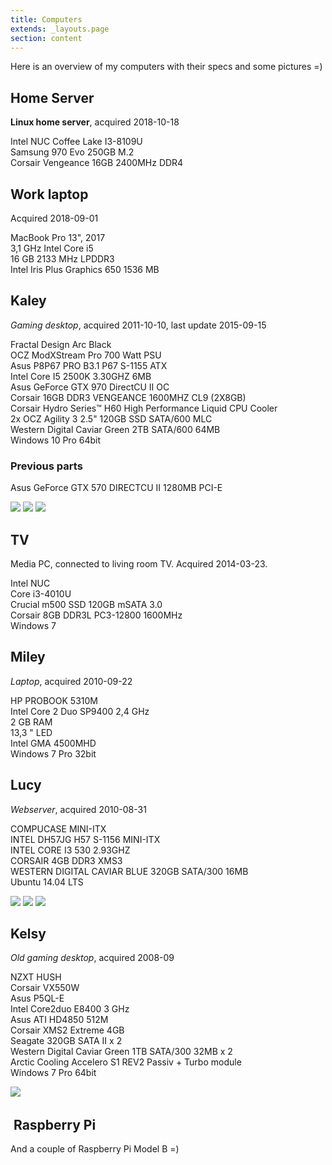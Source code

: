 ```yaml
---
title: Computers
extends: _layouts.page
section: content
---
```


Here is an overview of my computers with their specs and some pictures =)

Home Server
-------------
**Linux home server**, acquired 2018-10-18

Intel NUC Coffee Lake I3-8109U  
Samsung 970 Evo 250GB M.2  
Corsair Vengeance 16GB 2400MHz DDR4

Work laptop
-------------
Acquired 2018-09-01

MacBook Pro 13", 2017  
3,1 GHz Intel Core i5  
16 GB 2133 MHz LPDDR3  
Intel Iris Plus Graphics 650 1536 MB

Kaley
-----

*Gaming desktop*, acquired 2011-10-10, last update 2015-09-15

Fractal Design Arc Black  
OCZ ModXStream Pro 700 Watt PSU  
Asus P8P67 PRO B3.1 P67 S-1155 ATX  
Intel Core I5 2500K 3.30GHZ 6MB  
Asus GeForce GTX 970 DirectCU II OC  
Corsair 16GB DDR3 VENGEANCE 1600MHZ CL9 (2X8GB)  
Corsair Hydro Series™ H60 High Performance Liquid CPU Cooler  
2x OCZ Agility 3 2.5\" 120GB SSD SATA/600 MLC  
Western Digital Caviar Green 2TB SATA/600 64MB  
Windows 10 Pro 64bit

### Previous parts

Asus GeForce GTX 570 DIRECTCU II 1280MB PCI-E

![](/media/2011/10/20111010_170241-150x150.jpg)
![](/media/2011/10/20111010_201428-150x150.jpg)
![](/media/2011/10/20111010_201409-150x150.jpg)

TV
--

Media PC, connected to living room TV. Acquired 2014-03-23.

Intel NUC  
Core i3-4010U  
Crucial m500 SSD 120GB mSATA 3.0  
Corsair 8GB DDR3L PC3-12800 1600MHz  
Windows 7

Miley
-----

*Laptop*, acquired 2010-09-22

HP PROBOOK 5310M  
Intel Core 2 Duo SP9400 2,4 GHz  
2 GB RAM  
13,3 \" LED  
Intel GMA 4500MHD  
Windows 7 Pro 32bit

Lucy
----

*Webserver*, acquired 2010-08-31

COMPUCASE MINI-ITX  
INTEL DH57JG H57 S-1156 MINI-ITX  
INTEL CORE I3 530 2.93GHZ  
CORSAIR 4GB DDR3 XMS3  
WESTERN DIGITAL CAVIAR BLUE 320GB SATA/300 16MB  
Ubuntu 14.04 LTS

![](/media/2011/10/IMAG0467-150x150.jpg)
![](/media/2011/10/IMAG0473-150x150.jpg)
![](/media/2011/10/IMAG0474-150x150.jpg)

Kelsy
-----

*Old gaming desktop*, acquired 2008-09

NZXT HUSH  
Corsair VX550W  
Asus P5QL-E  
Intel Core2duo E8400 3 GHz  
Asus ATI HD4850 512M  
Corsair XMS2 Extreme 4GB  
Seagate 320GB SATA II x 2  
Western Digital Caviar Green 1TB SATA/300 32MB x 2  
Arctic Cooling Accelero S1 REV2 Passiv + Turbo module  
Windows 7 Pro 64bit

![](/media/2011/10/IMG_0195-150x150.jpg)
 

 Raspberry Pi
-------------

And a couple of Raspberry Pi Model B =)
